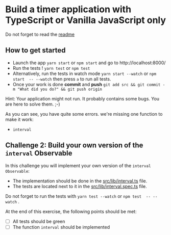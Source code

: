 # Build a timer application with TypeScript or Vanilla JavaScript only

Do not forget to read the [readme](../README.md) 

## How to get started

- Launch the app `yarn start` or `npm start` and go to http://localhost:8000/
- Run the tests ! `yarn test` or `npm test`
- Alternatively, run the tests in watch mode `yarn start --watch` or `npm start  -- --watch` then press `a` to run all tests.
- Once your work is done **commit** and **push** `git add src && git commit -m "What did you do?" && git push origin`

Hint: Your application might not run. It probably contains some bugs. You are here to solve them. ;-)

As you can see, you have quite some errors. we're missing one function to make it work: 
- `interval`

## Challenge 2: Build your own version of the `interval` Observable

In this challenge you will implement your own version of the `interval Observable`:
- The implementation should be done in the [src/lib/interval.ts](../src/lib/interval.ts) file.
- The tests are located next to it in the [src/lib/interval.spec.ts](../src/lib/interval.spec.ts) file. 

Do not forget to run the tests with `yarn test --watch` or `npm test  -- --watch` . 

At the end of this exercise, the following points should be met:
- [ ] All tests should be green
- [ ] The function `interval` should be implemented